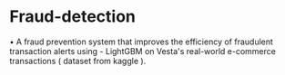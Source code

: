 # Fraud-detection
• A fraud prevention system that improves the efficiency of fraudulent transaction alerts using - LightGBM on Vesta's real-world e-commerce transactions ( dataset from kaggle ). 
